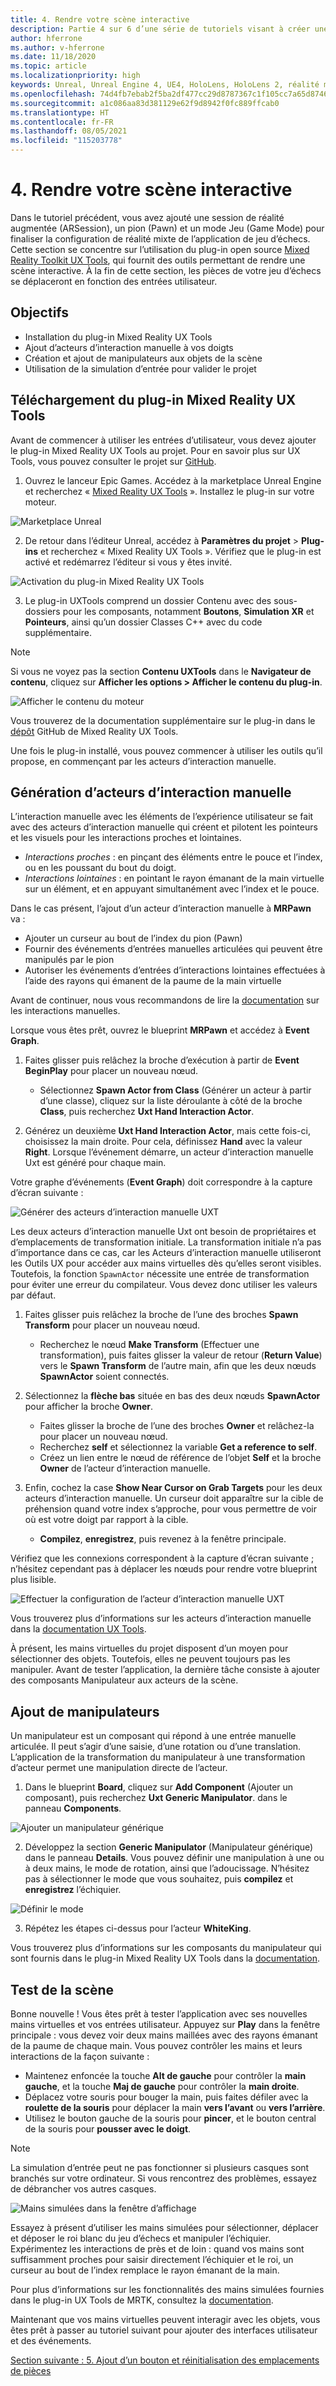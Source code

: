 ```yaml
---
title: 4. Rendre votre scène interactive
description: Partie 4 sur 6 d’une série de tutoriels visant à créer une application de jeu d’échecs simple avec Unreal Engine 4 et le plug-in Mixed Reality Toolkit UX Tools
author: hferrone
ms.author: v-hferrone
ms.date: 11/18/2020
ms.topic: article
ms.localizationpriority: high
keywords: Unreal, Unreal Engine 4, UE4, HoloLens, HoloLens 2, réalité mixte, tutoriel, bien démarrer, mrtk, uxt, UX Tools, documentation, casque de réalité mixte, casque windows mixed reality, casque de réalité virtuelle
ms.openlocfilehash: 74d4fb7ebab2f5ba2df477cc29d8787367c1f105cc7a65d87460ac1e033b0fbb
ms.sourcegitcommit: a1c086aa83d381129e62f9d8942f0fc889ffcab0
ms.translationtype: HT
ms.contentlocale: fr-FR
ms.lasthandoff: 08/05/2021
ms.locfileid: "115203778"
---
```

# <a name="4-making-your-scene-interactive"></a>4. Rendre votre scène interactive

Dans le tutoriel précédent, vous avez ajouté une session de réalité augmentée (ARSession), un pion (Pawn) et un mode Jeu (Game Mode) pour finaliser la configuration de réalité mixte de l’application de jeu d’échecs. Cette section se concentre sur l’utilisation du plug-in open source [Mixed Reality Toolkit UX Tools](https://github.com/microsoft/MixedReality-UXTools-Unreal), qui fournit des outils permettant de rendre une scène interactive. À la fin de cette section, les pièces de votre jeu d’échecs se déplaceront en fonction des entrées utilisateur.

## <a name="objectives"></a>Objectifs

* Installation du plug-in Mixed Reality UX Tools
* Ajout d’acteurs d’interaction manuelle à vos doigts
* Création et ajout de manipulateurs aux objets de la scène
* Utilisation de la simulation d’entrée pour valider le projet

## <a name="downloading-the-mixed-reality-ux-tools-plugin"></a>Téléchargement du plug-in Mixed Reality UX Tools
Avant de commencer à utiliser les entrées d’utilisateur, vous devez ajouter le plug-in Mixed Reality UX Tools au projet. Pour en savoir plus sur UX Tools, vous pouvez consulter le projet sur [GitHub](https://aka.ms/uxt-unreal).

1. Ouvrez le lanceur Epic Games. Accédez à la marketplace Unreal Engine et recherchez « [Mixed Reality UX Tools](https://www.unrealengine.com/marketplace/en-US/product/mixed-reality-ux-tools) ». Installez le plug-in sur votre moteur.

![Marketplace Unreal](images/unreal-uxt/2-uxt-plugin.PNG)

2. De retour dans l’éditeur Unreal, accédez à **Paramètres du projet** > **Plug-ins** et recherchez « Mixed Reality UX Tools ». Vérifiez que le plug-in est activé et redémarrez l’éditeur si vous y êtes invité.

![Activation du plug-in Mixed Reality UX Tools](images/unreal-uxt/2-enable-uxt.PNG)

3.  Le plug-in UXTools comprend un dossier Contenu avec des sous-dossiers pour les composants, notamment **Boutons**, **Simulation XR** et **Pointeurs**, ainsi qu’un dossier Classes C++ avec du code supplémentaire.  

> [!NOTE]
> Si vous ne voyez pas la section **Contenu UXTools** dans le **Navigateur de contenu**, cliquez sur **Afficher les options > Afficher le contenu du plug-in**.

![Afficher le contenu du moteur](images/unreal-uxt/4-showenginecontent.PNG)

Vous trouverez de la documentation supplémentaire sur le plug-in dans le [dépôt](https://aka.ms/uxt-unreal) GitHub de Mixed Reality UX Tools.

Une fois le plug-in installé, vous pouvez commencer à utiliser les outils qu’il propose, en commençant par les acteurs d’interaction manuelle.

## <a name="spawning-hand-interaction-actors"></a>Génération d’acteurs d’interaction manuelle

L’interaction manuelle avec les éléments de l’expérience utilisateur se fait avec des acteurs d’interaction manuelle qui créent et pilotent les pointeurs et les visuels pour les interactions proches et lointaines.
- *Interactions proches* : en pinçant des éléments entre le pouce et l’index, ou en les poussant du bout du doigt.
- *Interactions lointaines* : en pointant le rayon émanant de la main virtuelle sur un élément, et en appuyant simultanément avec l’index et le pouce.

Dans le cas présent, l’ajout d’un acteur d’interaction manuelle à **MRPawn** va :
- Ajouter un curseur au bout de l’index du pion (Pawn)
- Fournir des événements d’entrées manuelles articulées qui peuvent être manipulés par le pion
- Autoriser les événements d’entrées d’interactions lointaines effectuées à l’aide des rayons qui émanent de la paume de la main virtuelle

Avant de continuer, nous vous recommandons de lire la [documentation](https://microsoft.github.io/MixedReality-UXTools-Unreal/Docs/HandInteraction.html) sur les interactions manuelles.

Lorsque vous êtes prêt, ouvrez le blueprint **MRPawn** et accédez à **Event Graph**.

1. Faites glisser puis relâchez la broche d’exécution à partir de **Event BeginPlay** pour placer un nouveau nœud.
    * Sélectionnez **Spawn Actor from Class** (Générer un acteur à partir d’une classe), cliquez sur la liste déroulante à côté de la broche **Class**, puis recherchez **Uxt Hand Interaction Actor**.  

2. Générez un deuxième **Uxt Hand Interaction Actor**, mais cette fois-ci, choisissez la main droite. Pour cela, définissez **Hand** avec la valeur **Right**. Lorsque l’événement démarre, un acteur d’interaction manuelle Uxt est généré pour chaque main.

Votre graphe d’événements (**Event Graph**) doit correspondre à la capture d’écran suivante :

![Générer des acteurs d’interaction manuelle UXT](images/unreal-uxt/4-spawnactor.PNG)

Les deux acteurs d’interaction manuelle Uxt ont besoin de propriétaires et d’emplacements de transformation initiale. La transformation initiale n’a pas d’importance dans ce cas, car les Acteurs d’interaction manuelle utiliseront les Outils UX pour accéder aux mains virtuelles dès qu’elles seront visibles. Toutefois, la fonction `SpawnActor` nécessite une entrée de transformation pour éviter une erreur du compilateur. Vous devez donc utiliser les valeurs par défaut.

1. Faites glisser puis relâchez la broche de l’une des broches **Spawn Transform** pour placer un nouveau nœud.
    * Recherchez le nœud **Make Transform** (Effectuer une transformation), puis faites glisser la valeur de retour (**Return Value**) vers le **Spawn Transform** de l’autre main, afin que les deux nœuds **SpawnActor** soient connectés.

2.  Sélectionnez la **flèche bas** située en bas des deux nœuds **SpawnActor** pour afficher la broche **Owner**.    
    * Faites glisser la broche de l’une des broches **Owner** et relâchez-la pour placer un nouveau nœud.
    * Recherchez **self** et sélectionnez la variable **Get a reference to self**.
    * Créez un lien entre le nœud de référence de l’objet **Self** et la broche **Owner** de l’acteur d’interaction manuelle.
3. Enfin, cochez la case **Show Near Cursor on Grab Targets** pour les deux acteurs d’interaction manuelle. Un curseur doit apparaître sur la cible de préhension quand votre index s’approche, pour vous permettre de voir où est votre doigt par rapport à la cible.
    * **Compilez**, **enregistrez**, puis revenez à la fenêtre principale.

Vérifiez que les connexions correspondent à la capture d’écran suivante ; n’hésitez cependant pas à déplacer les nœuds pour rendre votre blueprint plus lisible.

![Effectuer la configuration de l’acteur d’interaction manuelle UXT](images/unreal-uxt/4-fingerptrs.PNG)

Vous trouverez plus d’informations sur les acteurs d’interaction manuelle dans la [documentation UX Tools](https://microsoft.github.io/MixedReality-UXTools-Unreal/Docs/HandInteraction.html).

À présent, les mains virtuelles du projet disposent d’un moyen pour sélectionner des objets. Toutefois, elles ne peuvent toujours pas les manipuler. Avant de tester l’application, la dernière tâche consiste à ajouter des composants Manipulateur aux acteurs de la scène.

## <a name="attaching-manipulators"></a>Ajout de manipulateurs

Un manipulateur est un composant qui répond à une entrée manuelle articulée. Il peut s’agir d’une saisie, d’une rotation ou d’une translation. L’application de la transformation du manipulateur à une transformation d’acteur permet une manipulation directe de l’acteur.

1. Dans le blueprint **Board**, cliquez sur **Add Component** (Ajouter un composant), puis recherchez **Uxt Generic Manipulator**. dans le panneau **Components**.

![Ajouter un manipulateur générique](images/unreal-uxt/4-addmanip.PNG)

2. Développez la section **Generic Manipulator** (Manipulateur générique) dans le panneau **Details**. Vous pouvez définir une manipulation à une ou à deux mains, le mode de rotation, ainsi que l’adoucissage. N’hésitez pas à sélectionner le mode que vous souhaitez, puis **compilez** et **enregistrez** l’échiquier.

![Définir le mode](images/unreal-uxt/4-setrotmode.PNG)

3. Répétez les étapes ci-dessus pour l’acteur **WhiteKing**.

Vous trouverez plus d’informations sur les composants du manipulateur qui sont fournis dans le plug-in Mixed Reality UX Tools dans la [documentation](https://microsoft.github.io/MixedReality-UXTools-Unreal/Docs/Manipulator.html).

## <a name="testing-the-scene"></a>Test de la scène

Bonne nouvelle ! Vous êtes prêt à tester l’application avec ses nouvelles mains virtuelles et vos entrées utilisateur. Appuyez sur **Play** dans la fenêtre principale : vous devez voir deux mains maillées avec des rayons émanant de la paume de chaque main. Vous pouvez contrôler les mains et leurs interactions de la façon suivante :
- Maintenez enfoncée la touche **Alt de gauche** pour contrôler la **main gauche**, et la touche **Maj de gauche** pour contrôler la **main droite**.
- Déplacez votre souris pour bouger la main, puis faites défiler avec la **roulette de la souris** pour déplacer la main **vers l’avant** ou **vers l’arrière**.
- Utilisez le bouton gauche de la souris pour **pincer**, et le bouton central de la souris pour **pousser avec le doigt**.

> [!NOTE]
> La simulation d’entrée peut ne pas fonctionner si plusieurs casques sont branchés sur votre ordinateur. Si vous rencontrez des problèmes, essayez de débrancher vos autres casques.

![Mains simulées dans la fenêtre d’affichage](images/unreal-uxt/4-handsim.PNG)

Essayez à présent d’utiliser les mains simulées pour sélectionner, déplacer et déposer le roi blanc du jeu d’échecs et manipuler l’échiquier. Expérimentez les interactions de près et de loin : quand vos mains sont suffisamment proches pour saisir directement l’échiquier et le roi, un curseur au bout de l’index remplace le rayon émanant de la main.

Pour plus d’informations sur les fonctionnalités des mains simulées fournies dans le plug-in UX Tools de MRTK, consultez la [documentation](https://microsoft.github.io/MixedReality-UXTools-Unreal/Docs/InputSimulation.html).

Maintenant que vos mains virtuelles peuvent interagir avec les objets, vous êtes prêt à passer au tutoriel suivant pour ajouter des interfaces utilisateur et des événements.

[Section suivante : 5. Ajout d’un bouton et réinitialisation des emplacements de pièces](unreal-uxt-ch5.md)
